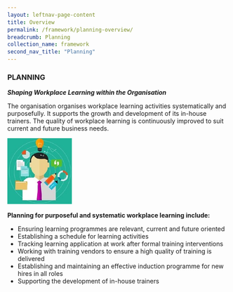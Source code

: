 ```yaml
---
layout: leftnav-page-content
title: Overview
permalink: /framework/planning-overview/
breadcrumb: Planning
collection_name: framework
second_nav_title: "Planning"
---
```




### **PLANNING**
***Shaping Workplace Learning within the Organisation***

The organisation organises workplace learning activities systematically and purposefully. It supports the growth and development of its in-house trainers. The quality of workplace learning is continuously improved to suit current and future business needs.

<div class="row">
    <div class="col is-6">
		<figure style="margin:0;">
			<img src="/images/tna.jpg" alt="Strategy"/>
			<figcaption class="has-text-weight-bold" style="color:#0AD25A"> </figcaption>
		</figure>
	</div>
	<div class="col is-6">
        <p>	
		<b>Planning for purposeful and systematic workplace learning include:</b>
            <ul>
                <li>Ensuring learning programmes are relevant, current and future oriented</li>
                <li>Establishing a schedule for learning activities</li>
		<li>Tracking learning application at work after formal training interventions</li>
                <li>Working with training vendors to ensure a high quality of training is delivered</li>
		<li>Establishing and maintaining an effective induction programme for new hires in all roles</li>    
		<li>Supporting the development of in-house trainers</li>    		    
            </ul>
		</p>
	</div>
</div>
